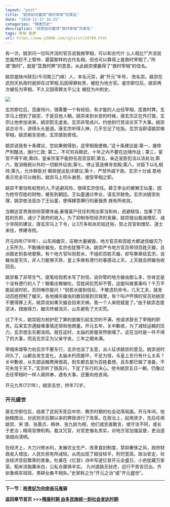 ```yaml
---
layout: "post"
title: "姚崇如何赢得“救时宰相”的美名"
date: "2018-12-17 16:15"
categories: "隋唐历史"
description: "姚崇如何赢得“救时宰相”的美名"
tags: 宰相 姚崇
url: https://www.y5000.com/zgls/st/24780.html
---
```






有一次，姚崇问一位叫齐浣的官员说我做宰相，可以和古代什
么人相比?”齐浣说您虽然赶不上管仲、晏婴那样的古代名相，但也可以算得上是救时宰相了。”所谓“救时”，就是“匡救时弊”的意思。从此姚崇便赢得了“救时宰相”的佳名。

姚崇是陕州硖石(今河南三门峡）人，本名元崇，避“开元”年号，
改名崇。姚崇在武则天执政时就担任过宰相,后因得罪权贵，被贬为地方官。睿宗即位后，姚崇再次被任为宰相，不久又因得罪太平公主 被贬为州刺史。

![](https://img.y5000.com/uploads/allimg/170808/8-1FPQ61002K9.jpg)

玄宗即位后，百废待兴，很需要一个有经验、有才能的人出任宰相，匡救时弊。玄宗马上想到了姚崇，于是召他人朝。姚崇来到长安的时候，唐玄宗正在外打猎，玄宗让他参加进来，姚崇箭无虚发。玄宗非常卨兴，约他到行宫谈论天下大事。姚崇谈古论今，讲得头头是道。唐玄宗听得入神，几乎忘记了吃饭。玄宗当即请姚崇做宰相，姚祟婉言拒绝，玄宗感到奇怪。

姚崇说我有十条建议，您如果做得到，这宰相我便做。”这十条建议是:第一，废除严刑酷法，施行仁政;
第二，不可穷兵黩武，十年之内不要在边境作战；第三，宦官不得干政;第四，皇亲宗室不能担任高官显职;第五，亲近宠臣犯法以法处治;第六，取消租税以外的一切额外征收;第七，停止营造佛寺宫殿;第八，对臣下以礼相待;第九，允许群臣对
朝政提出批评建议;第十，严禁外戚干政。玄宗十分诚 恳地表示完全可以做到。姚崇马上叩头谢恩，接受宰相之职。

姚崇不害怕有权势的人,不逃避风险，很得玄宗信任。薛王李业的舅舅王仙童，因为抢夺百姓的财物，被告到朝廷。王仙童通过李业，请玄宗赦免。玄宗派姚崇处理，姚崇依法惩办了王仙童，使得肆意横行的豪强贵
族有所收敛。

当朝达官贵族纷纷营建寺庙,豪强富户往往利用出家当和尚，逃避赋役，加重了百姓的负担，减少了政府的收入。为了抑制寺院经济的发展，姚崇提出裁减僧尼、减少寺院的建议，唐玄宗马上下令，让3万多和尚尼姑还俗，禁止百官和僧尼、道士
来往，停建寺院。

开元四年(716年），山东闹蝗灾，庄稼大量被毁，地方官员和百姓大都迷信蝗灾乃上天所为，不敢捕杀蝗虫，玄宗也犹豫不决。姚崇严令地方官员带领百姓灭蝗，且派御史到各地督察。有个地方官叫倪若水，不组织百姓灭蝗，却写奏章给玄宗，说蝗虫是天灾，非人力能够灭除，皇上多做有德行的事感动上天，上天就会把蝗虫收回去。

姚崇看了非常生气，提笔给倪若水写了封信，说你管的地方蝗虫那么多，你肯定是个没有德行的人了！眼看庄稼被吃，百姓闹饥荒却不管，这能叫做善事吗？千万不能延误时机，否则唯你是问！”倪若水接到信后，不敢违抗命令，几天工夫，就发动百姓控制了蝗灾。各地捕杀蝗虫的数目报到京城里，有个叫卢怀慎的官员劝姚崇不要得罪上天。姚崇说如果灭蝗会招来灾祸，我一个人承担就是了。”由于姚崇态度坚决，措施得力，蝗灾终被消灭，山东避免了大灾荒。

过了不久，姚崇因为袒护犯了罪的部属引起玄宗的不满，他请求辞去了宰相的职务。后来玄宗遇疑难事情还常和他商量。开元五年，关中歉收，为了减轻运粮的压力，玄宗想去东都洛阳。就在这时，太庙的房屋突然倒塌了。这在当时是一件不得了的大事，而且玄宗正为父亲守丧，三年之期未满。

宰相宋璟等力劝玄宗不要东行，玄宗也没了主意，派人征求姚崇的意见。姚崇说时间久了，山都会发生变化，太庙木朽而屋坏，不足为怪，与皇上东行有什么关系？关中歉收，从东部运粮费用很高，到东都去是为百姓着想，且东都已做了准备，不可失信于天下。”玄宗听了很高兴，下定了东行的决心。他令姚崇五日一朝，仍像过去任宰相时一样人阁供奉，遇有大事，还要向他咨询。

开元九年(721年），姚崇去世，终年72岁。

###  开元盛世

唐玄宗即位后，结束了武则天死后中宗、赛宗时期的社会动荡局面。开元年间，他励精图治，对武则天后期以来的弊政进行了改革。在政治上，起用贤才，先后任用姚崇、宋
璟、张嘉贞、韩休、张九龄为相，他们或忠直敢言，或守法不阿，或长于吏治；精简官僚机构，裁汰冗官，对官吏循名责实，对地方官加强监督，吏治逐渐趋向清明。

在经济上，大力兴修水利，发展农业生产，改革食封制度，禁抑奢侈之风，政府财政收入增加，人民负担有所减轻。从而出现了赋役轻平，刑罚宽简，政治安定，社会经济空前繁荣的景象。杜甫在《忆昔》诗中写道忆昔开元全盛日，小邑犹藏万家室。稻米流脂粟米白，公私仓廪俱半实。
九州道路无豺虎，远行不劳吉日出。齐纨鲁缟车班班，男耕女桑不相失。”史家称之为“开元之治”或“开元盛世”。

* * *

**下一节：[杨贵妃为何命丧马嵬驿](https://www.y5000.com/zgls/st/24782.html)**

**返回章节首页 >>>[隋唐时期 由多民族统一到社会发达时期](https://www.y5000.com/zgls/st/24926.html)**
